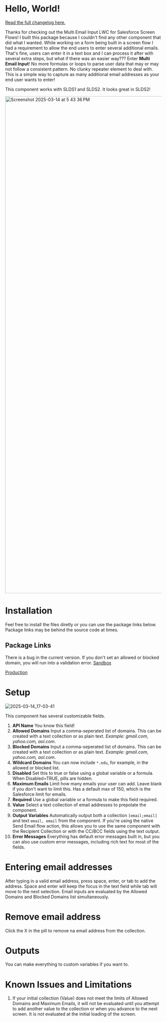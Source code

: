 # Hello, World!

[Read the full changelog here.](https://github.com/chrisrouse/multiEmailInput/blob/main/CHANGELOG.md)

Thanks for checking out the Multi Email Input LWC for Salesforce Screen Flows! I built this package because I couldn't find any other component that did what I wanted. While working on a form being built in a screen flow I had a requirement to allow the end users to enter several additional emails. That's fine, users can enter it in a text box and I can process it after with several extra steps, but what if there was an easier way??? Enter **Multi Email Input**! No more formulas or loops to parse user data that may or may not follow a consistent pattern. No clunky repeater element to deal with. This is a simple way to capture as many additional email addresses as your end user wants to enter!

This component works with SLDS1 and SLDS2. It looks great in SLDS2!

<img width="1599" alt="Screenshot 2025-03-14 at 5 43 36 PM" src="https://github.com/user-attachments/assets/ba98618c-8327-4233-8701-224b2e6aa4fe" />

# Installation
Feel free to install the files diretly or you can use the package links below. Package links may be behind the source code at times.

## Package Links

There is a bug in the current version. If you don't set an allowed or blocked domain, you will run into a validation error.
[Sandbox](https://test.salesforce.com/packaging/installPackage.apexp?p0=04tHo000000tBg3IAE)

[Production](https://login.salesforce.com/packaging/installPackage.apexp?p0=04tHo000000tBg3IAE)


# Setup
![2025-03-14_17-03-41](https://github.com/user-attachments/assets/0d108a77-60e5-4771-ad90-d5b84b9f25cf)

This component has several customizable fields.
1. **API Name** You know this field!
2. **Allowed Domains** Input a comma-seperated list of domains. This can be created with a text collection or as plain text. *Example: gmail.com, yahoo.com, aol.com*.
3. **Blocked Domains** Input a comma-seperated list of domains. This can be created with a text collection or as plain text. *Example: gmail.com, yahoo.com, aol.com*.
4. **Wildcard Domains** You can now include `*.edu`, for example, in the allowed or blocked list. 
5. **Disabled** Set this to true or false using a global variable or a formula. When Disabled=TRUE, pills are hidden.
8. **Maximum Emails** Limit how many emails your user can add. Leave blank if you don't want to limit this. Has a default max of 150, which is the Salesforce limit for emails.
10. **Required** Use a global variable or a formula to make this field required.
11. **Value** Select a text collection of email addresses to prepolate the component.
12. **Output Variables** Automatically output both a collection `[email;email]` and text `email, email` from the component. If you're using the native Send Email flow action, this allows you to use the same component with the Recipient Collection or with the CC/BCC fields using the text output.
13. **Error Messages** Everything has default error messages built in, but you can also use custom error messages, including rich text for most of the fields.
    

# Entering email addresses

After typing in a valid email address, press space, enter, or tab to add the address. Space and enter will keep the focus in the text field while tab will move to the next selection. Email inputs are evaluated by the Allowed Domains and Blocked Domains list simultaneously. 

# Remove email address

Click the X in the pill to remove na email address from the collection.

# Outputs
You can make everything to custom variables if you want to.

# Known Issues and Limitations
1. If your initial collection (Value) does not meet the limits of Allowed Domains and Maximum Emails, it will not be evaluated until you attempt to add another value to the collection or when you advance to the next screen. It is not evaluated at the initial loading of the screen.
